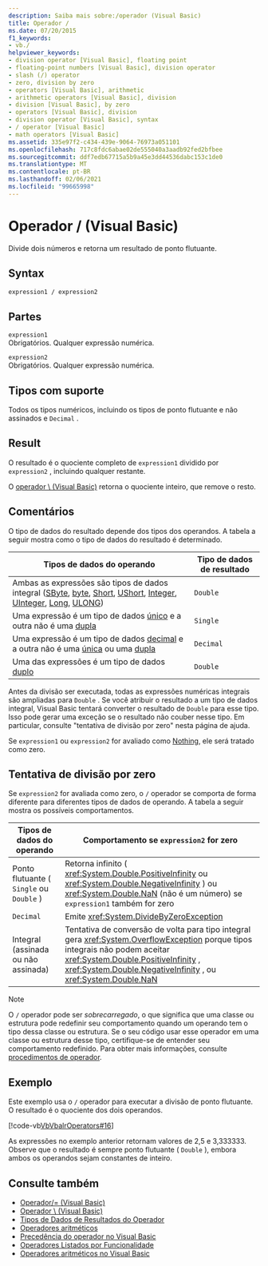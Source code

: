 ```yaml
---
description: Saiba mais sobre:/operador (Visual Basic)
title: Operador /
ms.date: 07/20/2015
f1_keywords:
- vb./
helpviewer_keywords:
- division operator [Visual Basic], floating point
- floating-point numbers [Visual Basic], division operator
- slash (/) operator
- zero, division by zero
- operators [Visual Basic], arithmetic
- arithmetic operators [Visual Basic], division
- division [Visual Basic], by zero
- operators [Visual Basic], division
- division operator [Visual Basic], syntax
- / operator [Visual Basic]
- math operators [Visual Basic]
ms.assetid: 335e97f2-c434-439e-9064-76973a051101
ms.openlocfilehash: 717c8fdc6abae02de555040a3aadb92fed2bfbee
ms.sourcegitcommit: ddf7edb67715a5b9a45e3dd44536dabc153c1de0
ms.translationtype: MT
ms.contentlocale: pt-BR
ms.lasthandoff: 02/06/2021
ms.locfileid: "99665998"
---
```

# <a name="-operator-visual-basic"></a>Operador / (Visual Basic)

Divide dois números e retorna um resultado de ponto flutuante.  
  
## <a name="syntax"></a>Syntax  
  
```vb  
expression1 / expression2  
```  
  
## <a name="parts"></a>Partes  

 `expression1`  
 Obrigatórios. Qualquer expressão numérica.  
  
 `expression2`  
 Obrigatórios. Qualquer expressão numérica.  
  
## <a name="supported-types"></a>Tipos com suporte  

 Todos os tipos numéricos, incluindo os tipos de ponto flutuante e não assinados e `Decimal` .  
  
## <a name="result"></a>Result  

 O resultado é o quociente completo de `expression1` dividido por `expression2` , incluindo qualquer restante.  
  
 O [operador \ (Visual Basic)](integer-division-operator.md) retorna o quociente inteiro, que remove o resto.  
  
## <a name="remarks"></a>Comentários  

 O tipo de dados do resultado depende dos tipos dos operandos. A tabela a seguir mostra como o tipo de dados do resultado é determinado.  
  
|Tipos de dados do operando|Tipo de dados de resultado|  
|------------------------|----------------------|  
|Ambas as expressões são tipos de dados integral ([SByte](../data-types/sbyte-data-type.md), [byte](../data-types/byte-data-type.md), [Short](../data-types/short-data-type.md), [UShort](../data-types/ushort-data-type.md), [Integer](../data-types/integer-data-type.md), [UInteger](../data-types/uinteger-data-type.md), [Long](../data-types/long-data-type.md), [ULONG](../data-types/ulong-data-type.md))|`Double`|  
|Uma expressão é um tipo de dados [único](../data-types/single-data-type.md) e a outra não é uma [dupla](../data-types/double-data-type.md)|`Single`|  
|Uma expressão é um tipo de dados [decimal](../data-types/decimal-data-type.md) e a outra não é uma [única](../data-types/single-data-type.md) ou uma [dupla](../data-types/double-data-type.md)|`Decimal`|  
|Uma das expressões é um tipo de dados [duplo](../data-types/double-data-type.md)|`Double`|  
  
 Antes da divisão ser executada, todas as expressões numéricas integrais são ampliadas para `Double` . Se você atribuir o resultado a um tipo de dados integral, Visual Basic tentará converter o resultado de `Double` para esse tipo. Isso pode gerar uma exceção se o resultado não couber nesse tipo. Em particular, consulte "tentativa de divisão por zero" nesta página de ajuda.  
  
 Se `expression1` ou `expression2` for avaliado como [Nothing](../nothing.md), ele será tratado como zero.  
  
## <a name="attempted-division-by-zero"></a>Tentativa de divisão por zero  

 Se `expression2` for avaliada como zero, o `/` operador se comporta de forma diferente para diferentes tipos de dados de operando. A tabela a seguir mostra os possíveis comportamentos.  
  
|Tipos de dados do operando|Comportamento se `expression2` for zero|  
|------------------------|---------------------------------------|  
|Ponto flutuante ( `Single` ou `Double` )|Retorna infinito ( <xref:System.Double.PositiveInfinity> ou <xref:System.Double.NegativeInfinity> ) ou <xref:System.Double.NaN> (não é um número) se `expression1` também for zero|  
|`Decimal`|Emite <xref:System.DivideByZeroException>|  
|Integral (assinada ou não assinada)|Tentativa de conversão de volta para tipo integral gera <xref:System.OverflowException> porque tipos integrais não podem aceitar <xref:System.Double.PositiveInfinity> , <xref:System.Double.NegativeInfinity> , ou <xref:System.Double.NaN>|  
  
> [!NOTE]
> O `/` operador pode ser *sobrecarregado*, o que significa que uma classe ou estrutura pode redefinir seu comportamento quando um operando tem o tipo dessa classe ou estrutura. Se o seu código usar esse operador em uma classe ou estrutura desse tipo, certifique-se de entender seu comportamento redefinido. Para obter mais informações, consulte [procedimentos de operador](../../programming-guide/language-features/procedures/operator-procedures.md).  
  
## <a name="example"></a>Exemplo  

 Este exemplo usa o `/` operador para executar a divisão de ponto flutuante. O resultado é o quociente dos dois operandos.  
  
 [!code-vb[VbVbalrOperators#16](~/samples/snippets/visualbasic/VS_Snippets_VBCSharp/VbVbalrOperators/VB/Class1.vb#16)]  
  
 As expressões no exemplo anterior retornam valores de 2,5 e 3,333333. Observe que o resultado é sempre ponto flutuante ( `Double` ), embora ambos os operandos sejam constantes de inteiro.  
  
## <a name="see-also"></a>Consulte também

- [Operador/= (Visual Basic)](floating-point-division-assignment-operator.md)
- [Operador \ (Visual Basic)](integer-division-operator.md)
- [Tipos de Dados de Resultados do Operador](data-types-of-operator-results.md)
- [Operadores aritméticos](arithmetic-operators.md)
- [Precedência do operador no Visual Basic](operator-precedence.md)
- [Operadores Listados por Funcionalidade](operators-listed-by-functionality.md)
- [Operadores aritméticos no Visual Basic](../../programming-guide/language-features/operators-and-expressions/arithmetic-operators.md)
